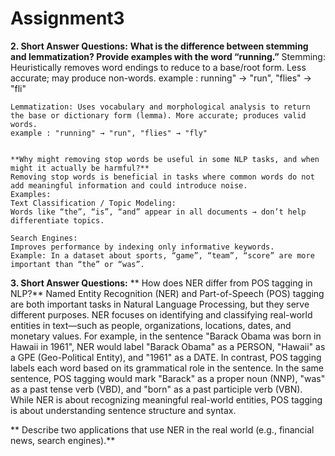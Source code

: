 # Assignment3

**2. Short Answer Questions:**
	**What is the difference between stemming and lemmatization? Provide examples with the word “running.”**
    Stemming: Heuristically removes word endings to reduce to a base/root form. Less accurate; may produce non-words.
  	example : running" → "run", "flies" → "fli"

    Lemmatization: Uses vocabulary and morphological analysis to return the base or dictionary form (lemma). More accurate; produces valid words.
    example : "running" → "run", "flies" → "fly"
   
  	
	**Why might removing stop words be useful in some NLP tasks, and when might it actually be harmful?**
    Removing stop words is beneficial in tasks where common words do not add meaningful information and could introduce noise.
  	Examples:
    Text Classification / Topic Modeling:
    Words like “the”, “is”, “and” appear in all documents → don’t help differentiate topics.

    Search Engines:
    Improves performance by indexing only informative keywords.
    Example: In a dataset about sports, “game”, “team”, “score” are more important than “the” or “was”.
**3. Short Answer Questions:**
**  How does NER differ from POS tagging in NLP?**
    Named Entity Recognition (NER) and Part-of-Speech (POS) tagging are both important tasks in Natural Language Processing, but they serve different purposes. NER     focuses on identifying and classifying real-world entities in text—such as people, organizations, locations, dates, and monetary values. For example, in the        sentence "Barack Obama was born in Hawaii in 1961", NER would label "Barack Obama" as a PERSON, "Hawaii" as a GPE (Geo-Political Entity), and "1961" as a DATE.     In contrast, POS tagging labels each word based on its grammatical role in the sentence. In the same sentence, POS tagging would mark "Barack" as a proper noun     (NNP), "was" as a past tense verb (VBD), and "born" as a past participle verb (VBN). While NER is about recognizing meaningful real-world entities, POS tagging     is about understanding sentence structure and syntax.

 ** Describe two applications that use NER in the real world (e.g., financial news, search engines).**

   
